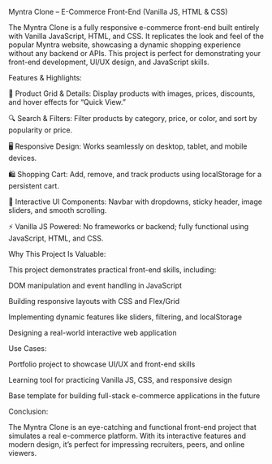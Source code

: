 Myntra Clone – E-Commerce Front-End (Vanilla JS, HTML & CSS)

The Myntra Clone is a fully responsive e-commerce front-end built entirely with Vanilla JavaScript, HTML, and CSS. It replicates the look and feel of the popular Myntra website, showcasing a dynamic shopping experience without any backend or APIs. This project is perfect for demonstrating your front-end development, UI/UX design, and JavaScript skills.

Features & Highlights:

🛒 Product Grid & Details: Display products with images, prices, discounts, and hover effects for “Quick View.”

🔍 Search & Filters: Filter products by category, price, or color, and sort by popularity or price.

🖥 Responsive Design: Works seamlessly on desktop, tablet, and mobile devices.

🛍️ Shopping Cart: Add, remove, and track products using localStorage for a persistent cart.

🎨 Interactive UI Components: Navbar with dropdowns, sticky header, image sliders, and smooth scrolling.

⚡ Vanilla JS Powered: No frameworks or backend; fully functional using JavaScript, HTML, and CSS.

Why This Project Is Valuable:

This project demonstrates practical front-end skills, including:

DOM manipulation and event handling in JavaScript

Building responsive layouts with CSS and Flex/Grid

Implementing dynamic features like sliders, filtering, and localStorage

Designing a real-world interactive web application

Use Cases:

Portfolio project to showcase UI/UX and front-end skills

Learning tool for practicing Vanilla JS, CSS, and responsive design

Base template for building full-stack e-commerce applications in the future

Conclusion:

The Myntra Clone is an eye-catching and functional front-end project that simulates a real e-commerce platform. With its interactive features and modern design, it’s perfect for impressing recruiters, peers, and online viewers.

